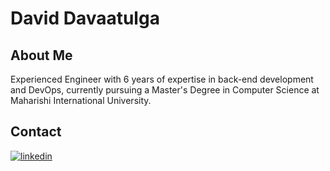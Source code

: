 # David Davaatulga

## About Me
Experienced Engineer with 6 years of expertise in back-end development and DevOps, currently pursuing a Master's Degree in Computer Science at Maharishi International University.

## Contact
[![linkedin](https://img.shields.io/badge/LinkedIn-0077B5?style=for-the-badge&logo=linkedin&logoColor=white)](https://www.linkedin.com/in/david-davaatulga/)
